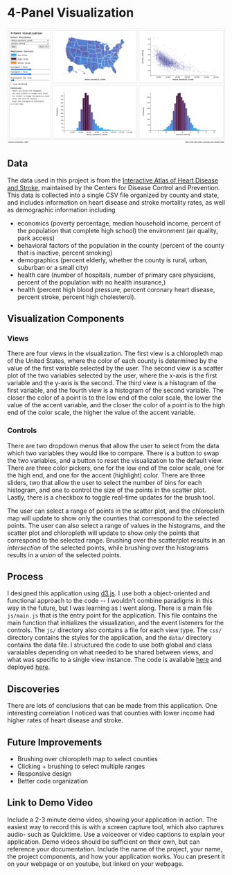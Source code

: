 # 4-Panel Visualization

![4-Panel Visualization](view.png)

## Data

The data used in this project is from the [Interactive Atlas of Heart Disease and Stroke](https://www.cdc.gov/dhdsp/maps/atlas/index.htm), maintained by the Centers for Disease Control and Prevention. This data is collected into a single CSV file organized by county and state, and includes information on heart disease and stroke mortality rates, as well as demographic information including
- economics (poverty percentage, median household income, percent of the population that complete high school)
the environment (air quality, park access)
- behavioral factors of the population in the county (percent of the county that is inactive, percent smoking)
- demographics (percent elderly, whether the county is rural, urban, suburban or a small city)
- health care (number of hospitals, number of primary care physicians, percent of the population with no health insurance,)
- health (percent high blood pressure, percent coronary heart disease, percent stroke, percent high cholesterol). 

## Visualization Components

### Views

There are four views in the visualization. The first view is a chloropleth map of the United States, where the color of each county is determined by the value of the first variable selected by the user. The second view is a scatter plot of the two variables selected by the user, where the x-axis is the first variable and the y-axis is the second. The third view is a histogram of the first variable, and the fourth view is a histogram of the second variable. The closer the color of a point is to the low end of the color scale, the lower the value of the accent variable, and the closer the color of a point is to the high end of the color scale, the higher the value of the accent variable. 

### Controls

There are two dropdown menus that allow the user to select from the data which two variables they would like to compare. There is a button to swap the two variables, and a button to reset the visualization to the default view. There are three color pickers, one for the low end of the color scale, one for the high end, and one for the accent (highlight) color. There are three sliders, two that allow the user to select the number of bins for each histogram, and one to control the size of the points in the scatter plot. Lastly, there is a checkbox to toggle real-time updates for the brush tool.

The user can select a range of points in the scatter plot, and the chloropleth map will update to show only the counties that correspond to the selected points. The user can also select a range of values in the histograms, and the scatter plot and chloropleth will update to show only the points that correspond to the selected range. Brushing over the scatterplot results in an *intersection* of the selected points, while brushing over the histograms results in a *union* of the selected points.

## Process

I designed this application using [d3.js](https://d3js.org/). I use both a object-oriented and functional approach to the code -- I wouldn't combine paradigms in this way in the future, but I was learning as I went along. There is a main file `js/main.js` that is the entry point for the application. This file contains the main function that initializes the visualization, and the event listeners for the controls. The `js/` directory also contains a file for each view type. The `css/` directory contains the styles for the application, and the `data/` directory contains the data file. I structured the code to use both global and class varaiables depending on what needed to be shared between views, and what was specific to a single view instance. The code is available [here](https://github.com/ckinateder/health-data-viz) and deployed [here](https://ckinateder.github.io/health-data-viz/).

## Discoveries

There are lots of conclusions that can be made from this application. One interesting correlation I noticed was that counties with lower income had higher rates of heart disease and stroke. 

## Future Improvements

- Brushing over chloropleth map to select counties
- Clicking + brushing to select multiple ranges
- Responsive design
- Better code organization

## Link to Demo Video

Include a 2-3 minute demo video, showing your application in action.  The easiest way to record this is with a screen capture tool, which also captures audio- such as Quicktime.  Use a voiceover or video captions to explain your application.  Demo videos should be sufficient on their own, but can reference your documentation.  Include the name of the project, your name, the project components, and how your application works.  You can present it on your webpage or on youtube, but linked on your webpage. 